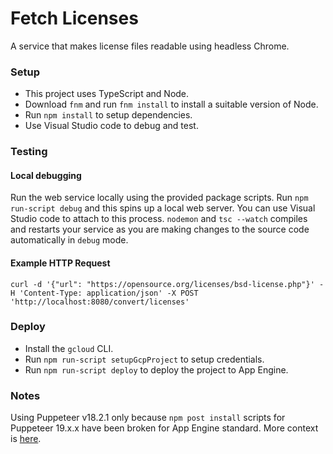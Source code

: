 # Fetch Licenses

A service that makes license files readable using headless Chrome.

### Setup

* This project uses TypeScript and Node.
* Download `fnm` and run `fnm install` to install a suitable version of Node.
* Run `npm install` to setup dependencies.
* Use Visual Studio code to debug and test.

### Testing

#### Local debugging
Run the web service locally using the provided package scripts.
Run `npm run-script debug` and this spins up a local web server. You can use Visual Studio code to attach to this process.
`nodemon` and `tsc --watch` compiles and restarts your service as you are making changes to the source code automatically in `debug` mode.

#### Example HTTP Request

```
curl -d '{"url": "https://opensource.org/licenses/bsd-license.php"}' -H 'Content-Type: application/json' -X POST 'http://localhost:8080/convert/licenses'
```

### Deploy

* Install the `gcloud` CLI.
* Run `npm run-script setupGcpProject` to setup credentials.
* Run `npm run-script deploy` to deploy the project to App Engine.


### Notes

Using Puppeteer v18.2.1 only because `npm post install` scripts for Puppeteer 19.x.x have been broken for App Engine standard.
More context is [here](https://github.com/puppeteer/puppeteer/issues/9128).
